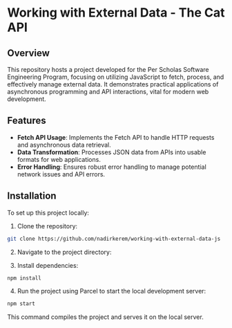 # Working with External Data - The Cat API

## Overview

This repository hosts a project developed for the Per Scholas Software Engineering Program, focusing on utilizing JavaScript to fetch, process, and effectively manage external data. It demonstrates practical applications of asynchronous programming and API interactions, vital for modern web development.

## Features

- **Fetch API Usage**: Implements the Fetch API to handle HTTP requests and asynchronous data retrieval.
- **Data Transformation**: Processes JSON data from APIs into usable formats for web applications.
- **Error Handling**: Ensures robust error handling to manage potential network issues and API errors.

## Installation

To set up this project locally:

1. Clone the repository:

```bash
git clone https://github.com/nadirkerem/working-with-external-data-js
```

2. Navigate to the project directory:

3. Install dependencies:

```bash
npm install
```

4. Run the project using Parcel to start the local development server:

```bash
npm start
```

This command compiles the project and serves it on the local server.

